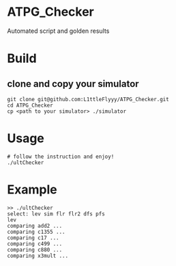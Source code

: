 # ATPG_Checker
Automated script and golden results

# Build

## clone and copy your simulator
```
git clone git@github.com:L1ttleFlyyy/ATPG_Checker.git
cd ATPG_Checker
cp <path to your simulator> ./simulator
```
# Usage

```
# follow the instruction and enjoy!
./ultChecker
```
# Example
```
>> ./ultChecker
select: lev sim flr flr2 dfs pfs
lev
comparing add2 ...
comparing c1355 ...
comparing c17 ...
comparing c499 ...
comparing c880 ...
comparing x3mult ...
```
